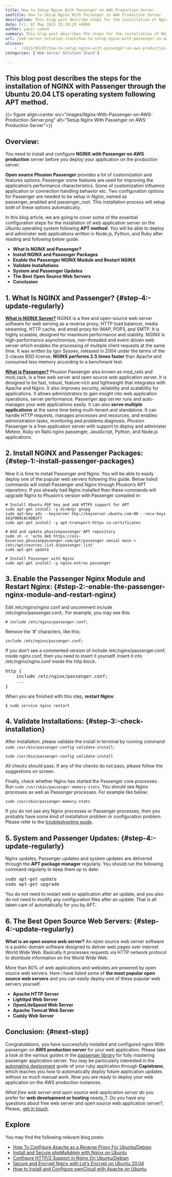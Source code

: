 ```yaml
---
title: How to Setup Nginx With Passenger on AWS Production Server
seoTitle: How to Setup Nginx With Passenger on AWS Production Server
description: This blog post describe steps for the installation of Nginx with Passenger through the Ubuntu 20.04 LTS operating system following APT method.
date: Fri, 07 May 2021 15:19:29 +0000
author: yasir saeed
summary: This blog post describes the steps for the installation of NGINX with Passenger through the Ubuntu 20.04 LTS operating system following APT method.
url: /web-server-solution-stack/how-to-setup-nginx-with-passenger-on-aws-production-server/
aliases: 
    -  /2021/05/07/how-to-setup-nginx-with-passenger-on-aws-production-server/
categories: ['Web Server Solution Stack']

---
```

## This blog post describes the steps for the installation of NGINX with Passenger through the Ubuntu 20.04 LTS operating system following APT method.

{{< figure align=center src="images/Nginx-With-Passenger-on-AWS-Production-Server.png" alt="Setup Nginx With Passenger on AWS Production Server">}}  

## **Overview**:

You need to install and configure **NGINX with Passenger on AWS production** server before you deploy your application on the production server. 

**Open source Phusion Passenger** provides a lot of customization and features options. Passenger some features are used for improving the application’s performance characteristics. Some of customization influence application or connection handling behavior etc. Two configuration options for Passenger are needed to be setup in Nginx, named as passenger\_enabled and passenger\_root. This installation process will setup both of these options automatically.

In this blog article, we are going to cover some of the essential configuration steps for the installation of web application server on the Ubuntu operating system following **APT method**. You will be able to deploy and administer web applications written in Node.js, Python, and Ruby after reading and following below guide.

  * **What Is NGINX and Passenger?**
  * **Install NGINX and Passenger Packages**
  * **Enable the Passenger NGINX Module and Restart NGINX**
  * **Validate Installations**
  * **System and Passenger Updates**
  * **The Best Open Source Web Servers**
  * **Conclusion**

## 1. What Is NGINX and Passenger? {#step-4:-update-regularly}

**[What is NGINX Server?][1]** NGINX is a free and open-source web server software for web serving as a reverse proxy, HTTP load balancer, media streaming, HTTP cache, and email proxy for IMAP, POP3, and SMTP. It is highly scalable, designed for maximum performance and stability. NGINX is high-performance asynchronous, non-threaded and event-driven web server which enables the processing of multiple client requests at the same time. It was written by Igor Sysoev, released in 2004 under the terms of the 2-clause BSD license. **NGINX performs 2.5 times faster** than Apache and consumed less memory according to a benchmark test.

**[What is Passenger?][2]** Phusion Passenger also known as mod\_rails and mod\_rack, is a free web server and open source web application server. It is designed to be fast, robust, feature-rich and lightweight that integrates with Apache and Nginx. It also improves security, reliability and scalability for applications. It allows administrators to gain insight into web application operations, server performance. Passenger app server runs and auto-manages your web applications easily. It can also **serve multiple applications** at the same time being multi-tenant and standalone. It can handle HTTP requests, manages processes and resources, and enables administration tasks, monitoring and problems diagnosis. Phusion Passenger is a free application server with support to deploy and administer Meteor, Ruby on Rails nginx passenger, JavaScript, Python, and Node.js applications.

## 2. Install NGINX and Passenger Packages: {#step-1:-install-passenger-packages}

Now it is time to install Passenger and Nginx. You will be able to easily deploy one of the popular web servers following this guide. Below listed commands will install Passenger and Nginx through Phusion’s APT repository. If you already had Nginx installed then these commands will upgrade Nginx to Phusion’s version with Passenger compiled in:


```
# Install Ubuntu PGP key and add HTTPS support for APT
sudo apt-get install -y dirmngr gnupg
sudo apt-key adv --keyserver hkp://keyserver.ubuntu.com:80 --recv-keys 561F9B9CAC40B2F7
sudo apt-get install -y apt-transport-https ca-certificates

# Add and update phusionpassenger APT repository
sudo sh -c 'echo deb https://oss-binaries.phusionpassenger.com/apt/passenger xenial main > /etc/apt/sources.list.d/passenger.list'
sudo apt-get update

# Install Passenger with Nginx
sudo apt-get install -y nginx-extras passenger
```


## 3. Enable the Passenger Nginx Module and Restart Nginx: {#step-2:-enable-the-passenger-nginx-module-and-restart-nginx}

Edit /etc/nginx/nginx.conf and uncomment include /etc/nginx/passenger.conf;. For example, you may see this:


```
# include /etc/nginx/passenger.conf;
```


Remove the ‘#’ characters, like this:


```
include /etc/nginx/passenger.conf;
```


If you don’t see a commented version of include /etc/nginx/passenger.conf; inside nginx.conf, then you need to insert it yourself. Insert it into /etc/nginx/nginx.conf inside the http block.

<pre class="wp-block-preformatted">http {
    include /etc/nginx/passenger.conf;
    ...
}</pre>

When you are finished with this step, **restart Nginx**:


```
$ sudo service nginx restart
```


## 4. Validate Installations: {#step-3:-check-installation}

After installation, please validate the install in terminal by running command `sudo /usr/bin/passenger-config validate-install`:


```
sudo /usr/bin/passenger-config validate-install
```


All checks should pass. If any of the checks do not pass, please follow the suggestions on screen.

Finally, check whether Nginx has started the Passenger core processes. Run `sudo /usr/sbin/passenger-memory-stats`. You should see Nginx processes as well as Passenger processes. For example like below:


```
sudo /usr/sbin/passenger-memory-stats
```


If you do not see any Nginx processes or Passenger processes, then you probably have some kind of installation problem or configuration problem. Please refer to the [troubleshooting guide][3].

## 5. System and Passenger Updates: {#step-4:-update-regularly}

Nginx updates, Passenger updates and system updates are delivered through the **APT package manager** regularly. You should run the following command regularly to keep them up to date:

<pre class="wp-block-preformatted">sudo apt-get update
sudo apt-get upgrade</pre>

You do not need to restart web or application after an update, and you also do not need to modify any configuration files after an update. That is all taken care of automatically for you by APT.

## 6. **The Best Open Source Web Servers**: {#step-4:-update-regularly}

**What is an open source web server?** An open source web server software is a public-domain software designed to deliver web pages over internet World Wide Web. Basically it processes requests via HTTP network protocol to distribute information on the World Wide Web.

More than 80% of web applications and websites are powered by open source web servers. Here i have listed some of **the most popular open source web servers** and you can easily deploy one of these popular web servers yourself.

  * **Apache HTTP Server**
  * **Lighttpd Web Server**
  * **OpenLiteSpeed Web Server**
  * **Apache Tomcat Web Server**
  * **Caddy Web Server**

## [][4]Conclusion: {#next-step}

Congratulations, you have successfully installed and configured nginx With passenger on **AWS production server** for your web application. Please take a look at the various guides in the [passenger library][5] for fully mastering passenger application server. You may be particularly interested in the [automating deployment][6] guide of your ruby application through **Capistrano**, which teaches you how to automatically deploy future application updates without so much manual work. Now you are ready to deploy your web application on the AWS production instances.

_What free web server and open source web application server_ do you prefer for **web development or hosting** needs_?. Do you have any questions about free web server and open source web application server?, Please_ [get in touch][7].

## Explore

You may find the following relevant blog posts:

  * [How To Configure Apache as a Reverse Proxy For Ubuntu/Debian][8]
  * [Install and Secure phpMyAdmin with Nginx on Ubuntu][9]
  * [Configure HTTP/2 Support in Nginx On Ubuntu/Debian][10]
  * [Secure and Encrypt Nginx with Let’s Encrypt on Ubuntu 20.04][11]
  * [How to Install and Configure ownCloud with Apache on Ubuntu][12]

 [1]: http://nginx.com/
 [2]: https://www.phusionpassenger.com/
 [3]: https://www.phusionpassenger.com/library/admin/nginx/troubleshooting/
 [4]: https://www.phusionpassenger.com/library/walkthroughs/deploy/ruby/aws/nginx/oss/xenial/install_passenger.html#next-step
 [5]: https://www.phusionpassenger.com/library/#guides
 [6]: https://www.phusionpassenger.com/library/deploy/nginx/automating_app_updates/ruby/
 [7]: mailto:yasir.saeed@aspose.com
 [8]: https://blog.containerize.com/2021/05/21/how-to-configure-apache-as-a-reverse-proxy-for-ubuntudebian/
 [9]: https://blog.containerize.com/2021/06/04/how-to-install-and-secure-phpmyadmin-with-nginx-on-ubuntu/
 [10]: https://blog.containerize.com/2021/05/28/how-to-configure-http2-support-in-nginx-on-ubuntudebian/
 [11]: https://blog.containerize.com/2021/04/19/how-to-secure-and-encrypt-nginx-with-lets-encrypt-on-ubuntu-20.04/
 [12]: https://blog.containerize.com/2021/06/11/how-to-install-and-configure-owncloud-with-apache-on-ubuntu/